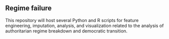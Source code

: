 ## Regime failure

This repository will host several Python and R scripts for feature engineering, imputation, analysis, and visualization related to the analysis of authoritarian regime breakdown and democratic transition.


